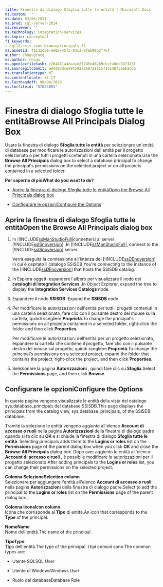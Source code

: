 ```yaml
---
title: Finestra di dialogo Sfoglia tutte le entità | Microsoft Docs
ms.custom: ''
ms.date: 03/06/2017
ms.prod: sql-server-2014
ms.reviewer: ''
ms.technology: integration-services
ms.topic: conceptual
f1_keywords:
- sql12.ssis.ssms.browseprincipals.f1
ms.assetid: f11d2c5e-ee05-45f3-8dc2-0feb99b2f76f
author: chugugrace
ms.author: chugu
ms.openlocfilehash: c204411a4daace27745e46269cbcfa0ed33f323f
ms.sourcegitcommit: ad4d92dce894592a259721a1571b1d8736abacdb
ms.translationtype: MT
ms.contentlocale: it-IT
ms.lasthandoff: 08/04/2020
ms.locfileid: "87624891"
---
```

# <a name="browse-all-principals-dialog-box"></a><span data-ttu-id="e315c-102">Finestra di dialogo Sfoglia tutte le entità</span><span class="sxs-lookup"><span data-stu-id="e315c-102">Browse All Principals Dialog Box</span></span>
  <span data-ttu-id="e315c-103">Usare la finestra di dialogo **Sfoglia tutte le entità** per selezionare un'entità di database per modificare le autorizzazioni dell'entità per il progetto selezionato o per tutti i progetti contenuti in una cartella selezionata.</span><span class="sxs-lookup"><span data-stu-id="e315c-103">Use the **Browse All Principals** dialog box to select a database principal to change the principal's permissions on the selected project or on all projects contained in a selected folder.</span></span>  
  
 <span data-ttu-id="e315c-104">**Per saperne di più**</span><span class="sxs-lookup"><span data-stu-id="e315c-104">**What do you want to do?**</span></span>  
  
-   [<span data-ttu-id="e315c-105">Aprire la finestra di dialogo Sfoglia tutte le entità</span><span class="sxs-lookup"><span data-stu-id="e315c-105">Open the Browse All Principals dialog box</span></span>](#open_dialog)  
  
-   [<span data-ttu-id="e315c-106">Configurare le opzioni</span><span class="sxs-lookup"><span data-stu-id="e315c-106">Configure the Options</span></span>](#options)  
  
##  <a name="open-the-browse-all-principals-dialog-box"></a><a name="open_dialog"></a> <span data-ttu-id="e315c-107">Aprire la finestra di dialogo Sfoglia tutte le entità</span><span class="sxs-lookup"><span data-stu-id="e315c-107">Open the Browse All Principals dialog box</span></span>  
  
1.  <span data-ttu-id="e315c-108">In [!INCLUDE[ssManStudioFull](../../includes/ssmanstudiofull-md.md)]connettersi al server [!INCLUDE[ssISnoversion](../../includes/ssisnoversion-md.md)] .</span><span class="sxs-lookup"><span data-stu-id="e315c-108">In [!INCLUDE[ssManStudioFull](../../includes/ssmanstudiofull-md.md)], connect to the [!INCLUDE[ssISnoversion](../../includes/ssisnoversion-md.md)] server.</span></span>  
  
     <span data-ttu-id="e315c-109">Verrà eseguita la connessione all'istanza del [!INCLUDE[ssDEnoversion](../../includes/ssdenoversion-md.md)] in cui è ospitato il catalogo SSISDB.</span><span class="sxs-lookup"><span data-stu-id="e315c-109">You're connecting to the instance of the [!INCLUDE[ssDEnoversion](../../includes/ssdenoversion-md.md)] that hosts the SSISDB catalog.</span></span>  
  
2.  <span data-ttu-id="e315c-110">In Esplora oggetti espandere l'albero per visualizzare il nodo dei **cataloghi di Integration Services** .</span><span class="sxs-lookup"><span data-stu-id="e315c-110">In Object Explorer, expand the tree to display the **Integration Services Catalogs** node.</span></span>  
  
3.  <span data-ttu-id="e315c-111">Espandere il nodo **SSISDB** .</span><span class="sxs-lookup"><span data-stu-id="e315c-111">Expand the **SSISDB** node.</span></span>  
  
4.  <span data-ttu-id="e315c-112">Per modificare le autorizzazioni dell'entità per tutti i progetti contenuti in una cartella selezionata, fare clic con il pulsante destro del mouse sulla cartella, quindi scegliere **Proprietà**.</span><span class="sxs-lookup"><span data-stu-id="e315c-112">To change the principal's permissions on all projects contained in a selected folder, right-click the folder and then click **Properties**.</span></span>  
  
     <span data-ttu-id="e315c-113">Per modificare le autorizzazioni dell'entità per un progetto selezionato, espandere la cartella che contiene il progetto, fare clic con il pulsante destro del mouse sul progetto, quindi scegliere **Proprietà**.</span><span class="sxs-lookup"><span data-stu-id="e315c-113">To change the principal's permissions on a selected project, expand the folder that contains the project, right-click the project, and then click **Properties**.</span></span>  
  
5.  <span data-ttu-id="e315c-114">Selezionare la pagina **Autorizzazioni** , quindi fare clic su **Sfoglia**.</span><span class="sxs-lookup"><span data-stu-id="e315c-114">Select the **Permissions** page, and then click **Browse**.</span></span>  
  
##  <a name="configure-the-options"></a><a name="options"></a> <span data-ttu-id="e315c-115">Configurare le opzioni</span><span class="sxs-lookup"><span data-stu-id="e315c-115">Configure the Options</span></span>  
 <span data-ttu-id="e315c-116">In questa pagina vengono visualizzate le entità della vista del catalogo sys.database_principals del database SSISDB.</span><span class="sxs-lookup"><span data-stu-id="e315c-116">This page displays the principals from the catalog view, sys.database_principals, of the SSISDB database.</span></span>  
  
 <span data-ttu-id="e315c-117">Tramite la selezione le entità vengono aggiunte all'elenco **Account di accesso o ruoli** nella pagina **Autorizzazioni** della finestra di dialogo padre quando si fa clic su **OK** e si chiude la finestra di dialogo **Sfoglia tutte le entità** .</span><span class="sxs-lookup"><span data-stu-id="e315c-117">Selecting principals adds them to the **Logins or roles** list on the **Permissions** page of the parent dialog box when you click **OK** and close the **Browse All Principals** dialog box.</span></span> <span data-ttu-id="e315c-118">Dopo aver aggiunto le entità all'elenco **Account di accesso o ruoli** , è possibile modificare le autorizzazioni per il progetto selezionato.</span><span class="sxs-lookup"><span data-stu-id="e315c-118">After adding principals to the **Logins or roles** list, you can change their permissions on the selected project.</span></span>  
  
 <span data-ttu-id="e315c-119">**Colonna Selezione**</span><span class="sxs-lookup"><span data-stu-id="e315c-119">**Selection column**</span></span>  
 <span data-ttu-id="e315c-120">Selezionare per aggiungere l'entità all'elenco **Account di accesso o ruoli** nella pagina **Autorizzazioni** della finestra di dialogo padre.</span><span class="sxs-lookup"><span data-stu-id="e315c-120">Select to add the principal to the **Logins or roles** list on the **Permissions** page of the parent dialog box.</span></span>  
  
 <span data-ttu-id="e315c-121">**Colonna Icona**</span><span class="sxs-lookup"><span data-stu-id="e315c-121">**Icon column**</span></span>  
 <span data-ttu-id="e315c-122">Icona che corrisponde al **Tipo** di entità.</span><span class="sxs-lookup"><span data-stu-id="e315c-122">An icon that corresponds to the **Type** of the principal.</span></span>  
  
 <span data-ttu-id="e315c-123">**Nome**</span><span class="sxs-lookup"><span data-stu-id="e315c-123">**Name**</span></span>  
 <span data-ttu-id="e315c-124">Nome dell'entità.</span><span class="sxs-lookup"><span data-stu-id="e315c-124">The name of the principal.</span></span>  
  
 <span data-ttu-id="e315c-125">**Tipo**</span><span class="sxs-lookup"><span data-stu-id="e315c-125">**Type**</span></span>  
 <span data-ttu-id="e315c-126">Tipo dell'entità.</span><span class="sxs-lookup"><span data-stu-id="e315c-126">The type of the principal.</span></span> <span data-ttu-id="e315c-127">I tipi comuni sono:</span><span class="sxs-lookup"><span data-stu-id="e315c-127">The common types are:</span></span>  
  
-   <span data-ttu-id="e315c-128">Utente SQL</span><span class="sxs-lookup"><span data-stu-id="e315c-128">SQL User</span></span>  
  
-   <span data-ttu-id="e315c-129">Utente di Windows</span><span class="sxs-lookup"><span data-stu-id="e315c-129">Windows User</span></span>  
  
-   <span data-ttu-id="e315c-130">Ruolo del database</span><span class="sxs-lookup"><span data-stu-id="e315c-130">Database Role</span></span>  
  
  
